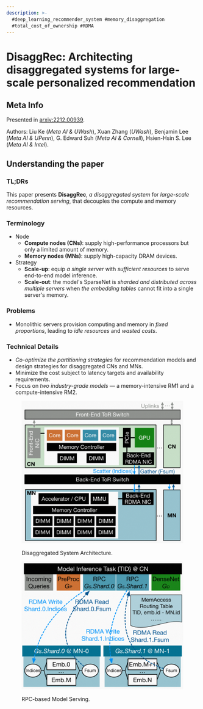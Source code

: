 ```yaml
---
description: >-
  #deep_learning_recommender_system #memory_disaggregation
  #total_cost_of_ownership #RDMA
---
```


# DisaggRec: Architecting disaggregated systems for large-scale personalized recommendation

## Meta Info

Presented in [arxiv:2212.00939](https://arxiv.org/abs/2212.00939).

Authors: Liu Ke (_Meta AI & UWash_), Xuan Zhang (_UWash_), Benjamin Lee (_Meta AI & UPenn_), G. Edward Suh (_Meta AI & Cornell_), Hsien-Hsin S. Lee (_Meta AI & Intel_).

## Understanding the paper

### TL;DRs

This paper presents **DisaggRec**, _a disaggregated system_ for _large-scale recommendation serving_, that decouples the compute and memory resources.

### Terminology

* Node
  * **Compute nodes (CNs)**: supply high-performance processors but only a limited amount of memory.
  * **Memory nodes (MNs)**: supply high-capacity DRAM devices.
* Strategy
  * **Scale-up**: equip _a single server_ with _sufficient resources_ to serve end-to-end model inference.
  * **Scale-out**: the model's SparseNet is _sharded and distributed across multiple servers_ when _the embedding tables_ cannot fit into a single server's memory.

### Problems

* Monolithic servers provision computing and memory in _fixed proportions_, leading to _idle resources_ and _wasted costs_.

### Technical Details

* _Co-optimize the partitioning strategies_ for recommendation models and design strategies for disaggregated CNs and MNs.
* Minimize the cost subject to latency targets and availability requirements.
* Focus on _two industry-grade models_ — a memory-intensive RM1 and a compute-intensive RM2.

<figure><img src="../../../../.gitbook/assets/image (6).png" alt=""><figcaption><p>Disaggregated System Architecture.</p></figcaption></figure>

<figure><img src="../../../../.gitbook/assets/image (1).png" alt=""><figcaption><p>RPC-based Model Serving.</p></figcaption></figure>
